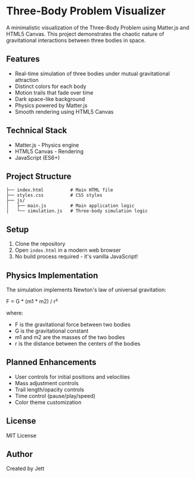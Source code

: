 # Three-Body Problem Visualizer

A minimalistic visualization of the Three-Body Problem using Matter.js and HTML5 Canvas. This project demonstrates the chaotic nature of gravitational interactions between three bodies in space.

## Features

- Real-time simulation of three bodies under mutual gravitational attraction
- Distinct colors for each body
- Motion trails that fade over time
- Dark space-like background
- Physics powered by Matter.js
- Smooth rendering using HTML5 Canvas

## Technical Stack

- Matter.js - Physics engine
- HTML5 Canvas - Rendering
- JavaScript (ES6+)

## Project Structure

```
├── index.html          # Main HTML file
├── styles.css          # CSS styles
├── js/
│   ├── main.js         # Main application logic
│   └── simulation.js   # Three-body simulation logic
```

## Setup

1. Clone the repository
2. Open `index.html` in a modern web browser
3. No build process required - it's vanilla JavaScript!

## Physics Implementation

The simulation implements Newton's law of universal gravitation:

F = G * (m1 * m2) / r²

where:
- F is the gravitational force between two bodies
- G is the gravitational constant
- m1 and m2 are the masses of the two bodies
- r is the distance between the centers of the bodies

## Planned Enhancements

- User controls for initial positions and velocities
- Mass adjustment controls
- Trail length/opacity controls
- Time control (pause/play/speed)
- Color theme customization

## License

MIT License

## Author

Created by Jett
